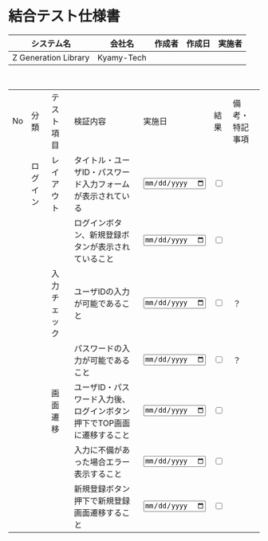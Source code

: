 # 結合テスト仕様書

| システム名 | 会社名 | 作成者 | 作成日 | 実施者 | 
| - | - | - | - | - | 
| Z Generation Library | Kyamy-Tech |  |  |  | 

<br>

<table>
  <tr>
    <td>No</td>
    <td>分類</td>
    <td>テスト項目</td>
    <td>検証内容</td>
    <td>実施日</td>
    <td>結果</td>
    <td>備考・特記事項</td>
  </tr>
  <tr>
    <td></td>
    <td>ログイン</td>
    <td>レイアウト</td>
    <td>タイトル・ユーザID・パスワード入力フォームが表示されている</td>
    <td><input type="date"></td>
    <td><input type="checkbox" status="true"></td>
    <td></td>
  </tr>
  <tr>
    <td></td>
    <td></td>
    <td></td>
    <td>ログインボタン、新規登録ボタンが表示されていること</td>
    <td><input type="date"></td>
    <td><input type="checkbox" status="true"></td>
    <td></td>
  </tr>
  <tr>
    <td></td>
    <td></td>
    <td>入力チェック</td>
    <td>ユーザIDの入力が可能であること</td>
    <td><input type="date"></td>
    <td><input type="checkbox" status="true"></td>
    <td>？</td>
  </tr>
  <tr>
    <td></td>
    <td></td>
    <td></td>
    <td>パスワードの入力が可能であること</td>
    <td><input type="date"></td>
    <td><input type="checkbox" status="true"></td>
    <td>？</td>
  </tr>
  <tr>
    <td></td>
    <td></td>
    <td>画面遷移</td>
    <td>ユーザID・パスワード入力後、ログインボタン押下でTOP画面に遷移すること</td>
    <td><input type="date"></td>
    <td><input type="checkbox" status="true"></td>
    <td></td>
  </tr>
  <tr>
    <td></td>
    <td></td>
    <td></td>
    <td>入力に不備があった場合エラー表示すること</td>
    <td><input type="date"></td>
    <td><input type="checkbox" status="true"></td>
    <td></td>
  </tr>
  <tr>
    <td></td>
    <td></td>
    <td></td>
    <td>新規登録ボタン押下で新規登録画面遷移すること</td>
    <td><input type="date"></td>
    <td><input type="checkbox" status="true"></td>
    <td></td>
  </tr>
</table>